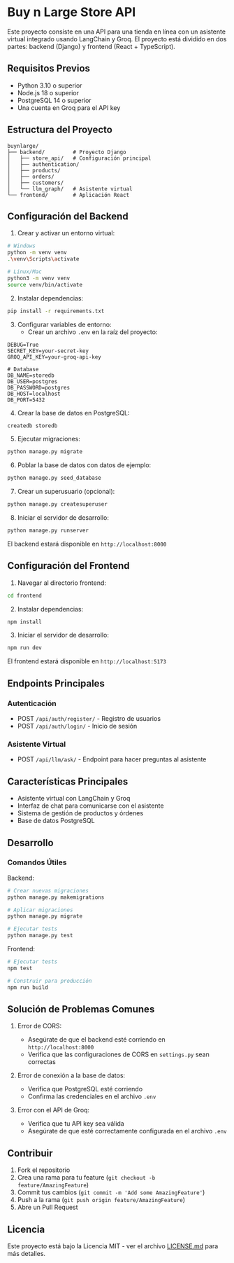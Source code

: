 # Buy n Large Store API

Este proyecto consiste en una API para una tienda en línea con un asistente virtual integrado usando LangChain y Groq. El proyecto está dividido en dos partes: backend (Django) y frontend (React + TypeScript).

## Requisitos Previos

- Python 3.10 o superior
- Node.js 18 o superior
- PostgreSQL 14 o superior
- Una cuenta en Groq para el API key

## Estructura del Proyecto

```
buynlarge/
├── backend/         # Proyecto Django
│   ├── store_api/   # Configuración principal
│   ├── authentication/
│   ├── products/
│   ├── orders/
│   ├── customers/
│   └── llm_graph/   # Asistente virtual
└── frontend/        # Aplicación React
```

## Configuración del Backend

1. Crear y activar un entorno virtual:
```bash
# Windows
python -m venv venv
.\venv\Scripts\activate

# Linux/Mac
python3 -m venv venv
source venv/bin/activate
```

2. Instalar dependencias:
```bash
pip install -r requirements.txt
```

3. Configurar variables de entorno:
   - Crear un archivo `.env` en la raíz del proyecto:
```env
DEBUG=True
SECRET_KEY=your-secret-key
GROQ_API_KEY=your-groq-api-key

# Database
DB_NAME=storedb
DB_USER=postgres
DB_PASSWORD=postgres
DB_HOST=localhost
DB_PORT=5432
```

4. Crear la base de datos en PostgreSQL:
```bash
createdb storedb
```

5. Ejecutar migraciones:
```bash
python manage.py migrate
```

6. Poblar la base de datos con datos de ejemplo:
```bash
python manage.py seed_database
```

7. Crear un superusuario (opcional):
```bash
python manage.py createsuperuser
```

8. Iniciar el servidor de desarrollo:
```bash
python manage.py runserver
```

El backend estará disponible en `http://localhost:8000`

## Configuración del Frontend

1. Navegar al directorio frontend:
```bash
cd frontend
```

2. Instalar dependencias:
```bash
npm install
```

3. Iniciar el servidor de desarrollo:
```bash
npm run dev
```

El frontend estará disponible en `http://localhost:5173`

## Endpoints Principales

### Autenticación
- POST `/api/auth/register/` - Registro de usuarios
- POST `/api/auth/login/` - Inicio de sesión


### Asistente Virtual
- POST `/api/llm/ask/` - Endpoint para hacer preguntas al asistente

## Características Principales

- Asistente virtual con LangChain y Groq
- Interfaz de chat para comunicarse con el asistente
- Sistema de gestión de productos y órdenes
- Base de datos PostgreSQL

## Desarrollo

### Comandos Útiles

Backend:
```bash
# Crear nuevas migraciones
python manage.py makemigrations

# Aplicar migraciones
python manage.py migrate

# Ejecutar tests
python manage.py test
```

Frontend:
```bash
# Ejecutar tests
npm test

# Construir para producción
npm run build
```

## Solución de Problemas Comunes

1. Error de CORS:
   - Asegúrate de que el backend esté corriendo en `http://localhost:8000`
   - Verifica que las configuraciones de CORS en `settings.py` sean correctas

2. Error de conexión a la base de datos:
   - Verifica que PostgreSQL esté corriendo
   - Confirma las credenciales en el archivo `.env`

3. Error con el API de Groq:
   - Verifica que tu API key sea válida
   - Asegúrate de que esté correctamente configurada en el archivo `.env`

## Contribuir

1. Fork el repositorio
2. Crea una rama para tu feature (`git checkout -b feature/AmazingFeature`)
3. Commit tus cambios (`git commit -m 'Add some AmazingFeature'`)
4. Push a la rama (`git push origin feature/AmazingFeature`)
5. Abre un Pull Request

## Licencia

Este proyecto está bajo la Licencia MIT - ver el archivo [LICENSE.md](LICENSE.md) para más detalles. 
